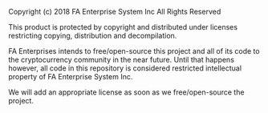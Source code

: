 Copyright (c) 2018 FA Enterprise System Inc
All Rights Reserved
 
This product is protected by copyright and distributed under
licenses restricting copying, distribution and decompilation.

FA Enterprises intends to free/open-source this project and all of its code to the 
cryptocurrency community in the near future. Until that happens however, all code
in this repository is considered restricted intellectual property of FA Enterprise System Inc. 

We will add an appropriate license as soon as we free/open-source the project.
